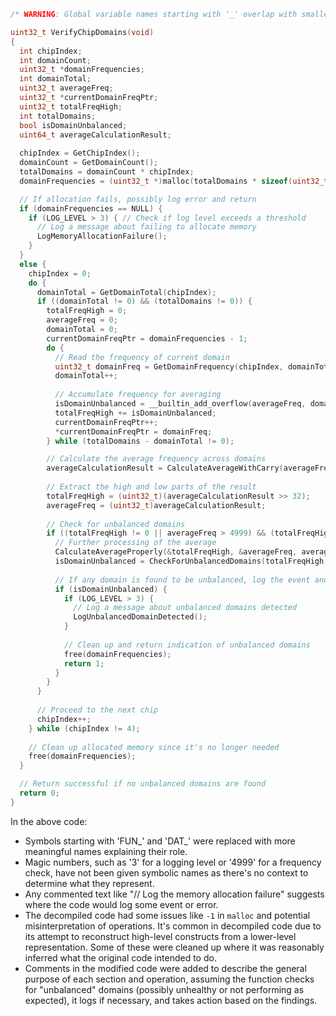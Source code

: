 ```c
/* WARNING: Global variable names starting with '_' overlap with smaller scoped symbols at the same address */

uint32_t VerifyChipDomains(void)
{
  int chipIndex;
  int domainCount;
  uint32_t *domainFrequencies;
  int domainTotal;
  uint32_t averageFreq;
  uint32_t *currentDomainFreqPtr;
  uint32_t totalFreqHigh;
  int totalDomains;
  bool isDomainUnbalanced;
  uint64_t averageCalculationResult;
  
  chipIndex = GetChipIndex();
  domainCount = GetDomainCount();
  totalDomains = domainCount * chipIndex;
  domainFrequencies = (uint32_t *)malloc(totalDomains * sizeof(uint32_t));

  // If allocation fails, possibly log error and return
  if (domainFrequencies == NULL) {
    if (LOG_LEVEL > 3) { // Check if log level exceeds a threshold
      // Log a message about failing to allocate memory
      LogMemoryAllocationFailure();
    }
  }
  else {
    chipIndex = 0;
    do {
      domainTotal = GetDomainTotal(chipIndex);
      if ((domainTotal != 0) && (totalDomains != 0)) {
        totalFreqHigh = 0;
        averageFreq = 0;
        domainTotal = 0;
        currentDomainFreqPtr = domainFrequencies - 1;
        do {
          // Read the frequency of current domain
          uint32_t domainFreq = GetDomainFrequency(chipIndex, domainTotal);
          domainTotal++;
          
          // Accumulate frequency for averaging
          isDomainUnbalanced = __builtin_add_overflow(averageFreq, domainFreq, &averageFreq);
          totalFreqHigh += isDomainUnbalanced;
          currentDomainFreqPtr++;
          *currentDomainFreqPtr = domainFreq;
        } while (totalDomains - domainTotal != 0);

        // Calculate the average frequency across domains
        averageCalculationResult = CalculateAverageWithCarry(averageFreq, totalFreqHigh, totalDomains, 0);
        
        // Extract the high and low parts of the result
        totalFreqHigh = (uint32_t)(averageCalculationResult >> 32);
        averageFreq = (uint32_t)averageCalculationResult;
        
        // Check for unbalanced domains
        if ((totalFreqHigh != 0 || averageFreq > 4999) && (totalFreqHigh != 0 || averageFreq != 4999)) {
          // Further processing of the average
          CalculateAverageProperly(&totalFreqHigh, &averageFreq, averageCalculationResult);
          isDomainUnbalanced = CheckForUnbalancedDomains(totalFreqHigh, averageFreq, domainFrequencies);
          
          // If any domain is found to be unbalanced, log the event and free memory
          if (isDomainUnbalanced) {
            if (LOG_LEVEL > 3) {
              // Log a message about unbalanced domains detected
              LogUnbalancedDomainDetected();
            }
            
            // Clean up and return indication of unbalanced domains
            free(domainFrequencies);
            return 1;
          }
        }
      }
      
      // Proceed to the next chip
      chipIndex++;
    } while (chipIndex != 4);
    
    // Clean up allocated memory since it's no longer needed
    free(domainFrequencies);
  }

  // Return successful if no unbalanced domains are found
  return 0;
}
```

In the above code:

- Symbols starting with 'FUN_' and 'DAT_' were replaced with more meaningful names explaining their role.
- Magic numbers, such as '3' for a logging level or '4999' for a frequency check, have not been given symbolic names as there's no context to determine what they represent.
- Any commented text like "// Log the memory allocation failure" suggests where the code would log some event or error.
- The decompiled code had some issues like `-1` in `malloc` and potential misinterpretation of operations. It's common in decompiled code due to its attempt to reconstruct high-level constructs from a lower-level representation. Some of these were cleaned up where it was reasonably inferred what the original code intended to do.
- Comments in the modified code were added to describe the general purpose of each section and operation, assuming the function checks for "unbalanced" domains (possibly unhealthy or not performing as expected), it logs if necessary, and takes action based on the findings.
